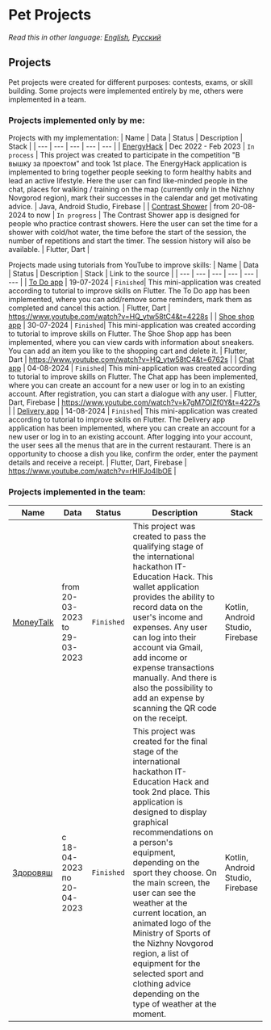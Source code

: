# Pet Projects
_Read this in other language: [English](README.md), [Русский](README.ru.md)_
## Projects
Pet projects were created for different purposes: contests, exams, or skill building.
Some projects were implemented entirely by me, others were implemented in a team.
### Projects implemented only by me:
Projects with my implementation:
| Name | Data | Status | Description | Stack |
| --- | --- | --- | --- | --- |
| [EnergyHack](https://github.com/karishka1222/EnergyHack) | Dec 2022 - Feb 2023 | `In process` | This project was created to participate in the competition "В вышку за проектом" and took 1st place. The EnergyHack application is implemented to bring together people seeking to form healthy habits and lead an active lifestyle. Here the user can find like-minded people in the chat, places for walking / training on the map (currently only in the Nizhny Novgorod region), mark their successes in the calendar and get motivating advice. | Java, Android Studio, Firebase |
| [Contrast Shower](https://github.com/karishka1222/Contrast-Shower-app-on-Flutter) | from 20-08-2024 to now | `In progress` | The Contrast Shower app is designed for people who practice contrast showers. Here the user can set the time for a shower with cold/hot water, the time before the start of the session, the number of repetitions and start the timer. The session history will also be available. | Flutter, Dart |

Projects made using tutorials from YouTube to improve skills:
| Name | Data | Status | Description | Stack | Link to the source |
| --- | --- | --- | --- | --- | --- |
| [To Do app](https://github.com/karishka1222/To-Do-App-Pet-project-on-Flutter) | 19-07-2024 | `Finished`| This mini-application was created according to tutorial to improve skills on Flutter. The To Do app has been implemented, where you can add/remove some reminders, mark them as completed and cancel this action. | Flutter, Dart | https://www.youtube.com/watch?v=HQ_ytw58tC4&t=4228s |
| [Shoe shop app](https://github.com/karishka1222/Shoe-shop-app-Pet-project-on-Flutter) | 30-07-2024 | `Finished`| This mini-application was created according to tutorial to improve skills on Flutter. The Shoe Shop app has been implemented, where you can view cards with information about sneakers. You can add an item you like to the shopping cart and delete it. | Flutter, Dart | https://www.youtube.com/watch?v=HQ_ytw58tC4&t=6762s |
| [Chat app](https://github.com/karishka1222/Chat-app-Pet-project-on-Flutter) | 04-08-2024 | `Finished`| This mini-application was created according to tutorial to improve skills on Flutter. The Chat app has been implemented, where you can create an account for a new user or log in to an existing account. After registration, you can start a dialogue with any user. | Flutter, Dart, Firebase | https://www.youtube.com/watch?v=k7gM7OIZf0Y&t=4227s |
| [Delivery app](https://github.com/karishka1222/Delivery-app-Pet-project-on-Flutter/tree/main) | 14-08-2024 | `Finished`| This mini-application was created according to tutorial to improve skills on Flutter. The Delivery app application has been implemented, where you can create an account for a new user or log in to an existing account. After logging into your account, the user sees all the menus that are in the current restaurant. There is an opportunity to choose a dish you like, confirm the order, enter the payment details and receive a receipt. | Flutter, Dart, Firebase | https://www.youtube.com/watch?v=rHIFJo4IbOE |
### Projects implemented in the team:
| Name | Data | Status | Description | Stack |
| --- | --- | --- | --- | --- |
| [MoneyTalk](https://github.com/karishka1222/MoneyTalk) | from 20-03-2023 to 29-03-2023 | `Finished` | This project was created to pass the qualifying stage of the international hackathon IT-Education Hack. This wallet application provides the ability to record data on the user's income and expenses. Any user can log into their account via Gmail, add income or expense transactions manually. And there is also the possibility to add an expense by scanning the QR code on the receipt. | Kotlin, Android Studio, Firebase |
| [Здоровяш](https://github.com/karishka1222/Zdoroviash) | с 18-04-2023 по 20-04-2023 | `Finished` | This project was created for the final stage of the international hackathon IT-Education Hack and took 2nd place. This application is designed to display graphical recommendations on a person's equipment, depending on the sport they choose. On the main screen, the user can see the weather at the current location, an animated logo of the Ministry of Sports of the Nizhny Novgorod region, a list of equipment for the selected sport and clothing advice depending on the type of weather at the moment. | Kotlin, Android Studio, Firebase |
